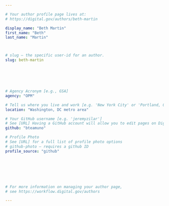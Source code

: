 ```yaml
---

# Your author profile page lives at:
# https://digital.gov/authors/beth-martin

display_name: "Beth Martin"
first_name: "Beth"
last_name: "Martin"



# slug — the specific user-id for an author.
slug: beth-martin






# Agency Acronym [e.g., GSA]
agency: "OPM"

# Tell us where you live and work [e.g. 'New York City' or 'Portland, OR']
location: "Washington, DC metro area"

# Your GitHub username [e.g. 'jeremyzilar']
# See [URL] Having a GitHub account will allow you to edit pages on DigitalGov. The image used in your GitHub account can also be used to populate your digital.gov profile photo.
github: "bteamuno"

# Profile Photo
# See [URL] for a full list of profile photo options
# github-photo — requires a github ID
profile_source: "github"







# For more information on managing your author page,
# see https://workflow.digital.gov/authors

---
```

